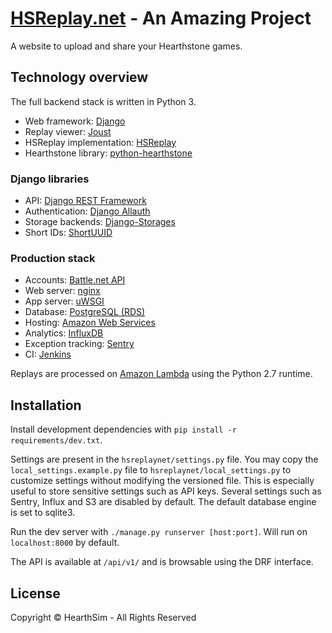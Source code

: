 # [HSReplay.net](https://hsreplay.net) - An Amazing Project

A website to upload and share your Hearthstone games.


## Technology overview

The full backend stack is written in Python 3.

* Web framework: [Django](https://www.djangoproject.com/)
* Replay viewer: [Joust](https://github.com/HearthSim/joust/)
* HSReplay implementation: [HSReplay](https://github.com/HearthSim/hsreplay)
* Hearthstone library: [python-hearthstone](https://github.com/HearthSim/python-hearthstone)


### Django libraries

* API: [Django REST Framework](http://www.django-rest-framework.org/)
* Authentication: [Django Allauth](https://github.com/pennersr/django-allauth)
* Storage backends: [Django-Storages](https://github.com/jschneier/django-storages)
* Short IDs: [ShortUUID](https://github.com/stochastic-technologies/shortuuid)


### Production stack

* Accounts: [Battle.net API](https://dev.battle.net/)
* Web server: [nginx](https://nginx.org/)
* App server: [uWSGI](https://uwsgi-docs.readthedocs.io/en/latest/)
* Database: [PostgreSQL (RDS)](https://aws.amazon.com/rds/postgresql/)
* Hosting: [Amazon Web Services](https://aws.amazon.com/)
* Analytics: [InfluxDB](https://influxdata.com/)
* Exception tracking: [Sentry](https://getsentry.com/)
* CI: [Jenkins](https://jenkins.io/)

Replays are processed on [Amazon Lambda](https://aws.amazon.com/lambda/details/)
using the Python 2.7 runtime.


## Installation

Install development dependencies with `pip install -r requirements/dev.txt`.

Settings are present in the `hsreplaynet/settings.py` file. You may copy the
`local_settings.example.py` file to `hsreplaynet/local_settings.py` to
customize settings without modifying the versioned file. This is especially
useful to store sensitive settings such as API keys.
Several settings such as Sentry, Influx and S3 are disabled by default. The
default database engine is set to sqlite3.

Run the dev server with `./manage.py runserver [host:port]`. Will run on
`localhost:8000` by default.

The API is available at `/api/v1/` and is browsable using the DRF interface.


## License

Copyright © HearthSim - All Rights Reserved
